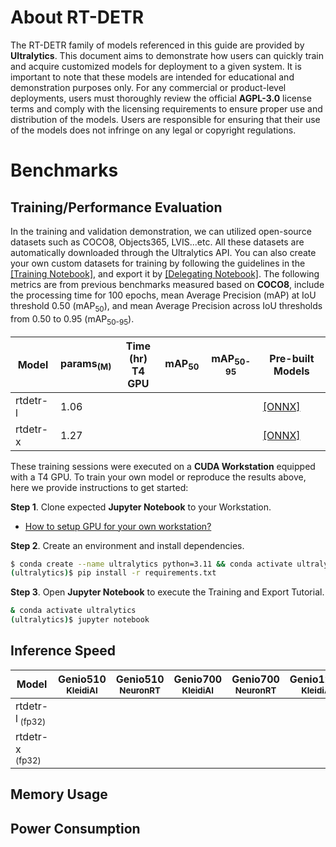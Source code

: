 # About RT-DETR

The RT-DETR family of models referenced in this guide are provided by **Ultralytics**. This document aims to demonstrate how users can quickly train and acquire customized models for deployment to a given system. It is important to note that these models are intended for educational and demonstration purposes only. For any commercial or product-level deployments, users must thoroughly review the official **AGPL-3.0** license terms and comply with the licensing requirements to ensure proper use and distribution of the models. Users are responsible for ensuring that their use of the models does not infringe on any legal or copyright regulations.

# Benchmarks
## Training/Performance Evaluation 

In the training and validation demonstration, we can utilized open-source datasets such as COCO8, Objects365, LVIS...etc. All these datasets are automatically downloaded through the Ultralytics API. You can also create your own custom datasets for training by following the guidelines in the [[Training Notebook]](https://github.com/R300-AI/ITRI-AI-Hub/blob/main/Model-Zoo/Object-Detection/YOLOs(preview)/Train_YOLOs_on_Workstation.ipynb), and export it by [[Delegating Notebook]](https://github.com/R300-AI/ITRI-AI-Hub/blob/main/Model-Zoo/Object-Detection/YOLOs(preview)/Delegate_Models_to_ONNX_and_TFLite.ipynb). The following metrics are from previous benchmarks measured based on **COCO8**, include the processing time for 100 epochs, mean Average Precision (mAP) at IoU threshold 0.50 (mAP<sub>50</sub>), and mean Average Precision across IoU thresholds from 0.50 to 0.95 (mAP<sub>50-95</sub>).

|  Model     |  params<sub>(M)     | Time (hr)<br>T4 GPU   |  mAP<sub>50     |  mAP<sub>50-95     | Pre-built Models   |
|------------|-------|-----------------------|-----------------|--------------------|--------------------|
| rtdetr-l    |1.06  |                       |                 |                    |[[ONNX]]() |
| rtdetr-x    |1.27  |                       |                 |                    |[[ONNX]]() |


These training sessions were executed on a **CUDA Workstation** equipped with a T4 GPU. To train your own model or reproduce the results above, here we provide instructions to get started:

**Step 1**. Clone expected **Jupyter Notebook** to your Workstation.

* [How to setup GPU for your own workstation?](https://r300-ai.github.io/ITRI-AI-Hub/docs/pages/workstation.html)

**Step 2**. Create an environment and install dependencies.

```bash
$ conda create --name ultralytics python=3.11 && conda activate ultralytics
(ultralytics)$ pip install -r requirements.txt
```

**Step 3**. Open **Jupyter Notebook** to execute the Training and Export Tutorial.

```bash
& conda activate ultralytics
(ultralytics)$ jupyter notebook
```

## Inference Speed 

| Model               | Genio510<br><sub>KleidiAI | Genio510<br><sub>NeuronRT | Genio700<br><sub>KleidiAI | Genio700<br><sub>NeuronRT | Genio1200<br><sub>KleidiAI |
|---------------------|-----------------------|-----------------------|-----------------------|-----------------------|------------------------|
| rtdetr-l<sub> (fp32) |                       |                       |                       |                       |                        |
| rtdetr-x<sub> (fp32) |                       |                       |                       |                       |                        |

## Memory Usage
## Power Consumption
